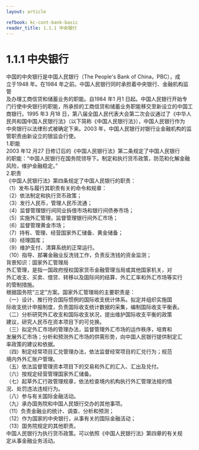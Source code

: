 ```yaml
---
layout: article

refbook: kc-cont-bank-basic
reader_title: 1.1.1 中央银行
---
```


# 1.1.1 中央银行

中国的中央银行是中国人民银行（The People's Bank of China，PBC），成<br />
    立于1948 年。在1984 年之前。中国人民银行同时承担着中央银行、金融机构监管<br />
    及办理工商信贷和储蓄业务的职能。自1984 年1 月1 日起。中国人民银行开始专<br />
    门行使中央银行的职能，所承担的工商信贷和储蓄业务职能移交至新设立的中国工<br />
    商银行。1995 年3 月18 日，第八届全国人民代表大会第二次会议通过了《中华人<br />
    民共和国中国人民银行法》（以下简称《中国人民银行法》），中国人民银行作为<br />
    中央银行以法律形式被确定下来。2003 年，中国人民银行对银行业金融机构的监<br />
    管职责由新设立的银监会行使。<br />
    1.职能<br />
    2003 年12 月27 日修订后的《中国人民银行法》第二条规定了中国人民银行<br />
    的职能：“中国人民银行在国务院领导下。制定和执行货币政策，防范和化解金融<br />
    风险，维护金融稳定。”<br />
    2.职责<br />
    《中国人民银行法》第四条规定了中国人民银行的职责：<br />
    （1）发布与履行其职责有关的命令和规章：<br />
    （2）依法制定和执行货币政策；<br />
    （3）发行人民币，管理人民币流通；<br />
    （4）监督管理银行间同业拆借市场和银行间债券市场；<br />
    （5）实施外汇管理，监督管理银行间外汇市场；<br />
    （6）监督管理黄金市场；<br />
    （7）持有、管理、经营国家外汇储备、黄金储备；<br />
    （8）经理国库；<br />
    （9）维护支付、清算系统的正常运行。<br />
    （10）指导、部署金融业反洗钱工作，负责反洗钱的资金监测；<br />
    背景知识：国家外汇管理局<br />
    外汇管理，是指一国政府授权国家货币金融管理当局或其他国家机关，对<br />
    外汇收支、买卖、借贷、转移以及国际间的结算、外汇汇率和外汇市场等实行<br />
    的管制措施。<br />
    根据国务院“三定”方案。国家外汇管理局的主要职责是：<br />
    （一）设计、推行符合国际惯例的国际收支统计体系。拟定并组织实施国<br />
    际收支统计申报制度，负责国际收支统计数据的采集，编制国际收支平衡表。<br />
    （二）分析研究外汇收支和国际收支状况，提出维护国际收支平衡的政策<br />
    建议，研究人民币在资本项目下的可兑换。<br />
    （三）拟定外汇市场的管理办法，监督管理外汇市场的运作秩序，培育和<br />
    发展外汇市场；分析和预测外汇市场的供需形势，向中国人民银行提供制定汇<br />
    率政策的建议和依据。<br />
    （四）制定经常项目汇兑管理办法，依法监督经常项目的汇兑行为；规范<br />
    境内外外汇账户管理。<br />
    （五）依法监督管理资本项目下的交易和外汇的汇入、汇出及兑付。<br />
    （六）按规定经营管理国家外汇储备。<br />
    （七）起草外汇行政管理规章，依法检查境内机构执行外汇管理法规的情<br />
    况、处罚违法违规行为。<br />
    （八）参与有关国际金融活动。<br />
    （九）承办国务院和中国人民银行交办的其他事项。<br />
    （11）负责金融业的统计、调查、分析和预测；<br />
    （12）作为国家的中央银行，从事有关的国际金融活动；<br />
    （13）国务院规定的其他职责。<br />
    中国人民银行为执行货币政策。可以依照《中国人民银行法》第四章的有关规<br />
  定从事金融业务活动。